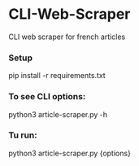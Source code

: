# CLI-Web-Scraper
CLI web scraper for french articles

### Setup 
pip install -r requirements.txt

### To see CLI options:
python3 article-scraper.py -h

### Tu run:
python3 article-scraper.py {options}
